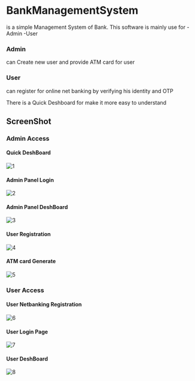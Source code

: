 # BankManagementSystem
is a simple Management System of Bank.
This software is mainly use for
    -Admin
    -User
 
### Admin
can Create new user and provide ATM card for user
### User 
can register for online net banking by verifying his identity and OTP

There is a Quick Deshboard for make it more easy to understand


## ScreenShot


### Admin Access 

#### Quick DeshBoard

![1](https://user-images.githubusercontent.com/23343675/39726632-4f3b1732-526d-11e8-8688-526a5e07a3ba.PNG)

#### Admin Panel Login

![2](https://user-images.githubusercontent.com/23343675/39726633-50ce9204-526d-11e8-90e1-caebae2e43e3.PNG)

#### Admin Panel DeshBoard

![3](https://user-images.githubusercontent.com/23343675/39726636-52d6e1be-526d-11e8-8c22-327d27a26fe2.PNG)

#### User Registration

![4](https://user-images.githubusercontent.com/23343675/39726640-56dba0ce-526d-11e8-8668-47d6b5927803.PNG)


#### ATM card Generate

![5](https://user-images.githubusercontent.com/23343675/39726643-595ab65a-526d-11e8-8000-9c576df7e2b4.PNG)


### User Access

#### User Netbanking Registration

![6](https://user-images.githubusercontent.com/23343675/39726645-5b6f0180-526d-11e8-972c-f7614c687d2d.PNG)

#### User Login Page

![7](https://user-images.githubusercontent.com/23343675/39726646-5d10e95e-526d-11e8-866e-42d59eb5c6f0.PNG)

#### User DeshBoard

![8](https://user-images.githubusercontent.com/23343675/39726649-5f2feb2c-526d-11e8-8d99-963dc094f28f.PNG)






